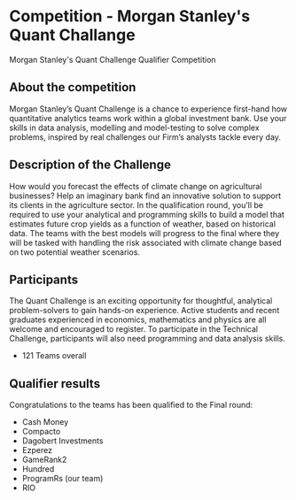 # Competition - Morgan Stanley's Quant Challange
Morgan Stanley's Quant Challenge Qualifier Competition

## About the competition
Morgan Stanley’s Quant Challenge is a chance to experience first-hand how quantitative analytics teams work within a global investment bank.
Use your skills in data analysis, modelling and model-testing to solve complex problems, inspired by real challenges our Firm’s analysts tackle every day.

## Description of the Challenge
How would you forecast the effects of climate change on agricultural businesses? Help an imaginary bank find an innovative solution to support its clients in the agriculture sector.
In the qualification round, you’ll be required to use your analytical and programming skills to build a model that estimates future crop yields as a function of weather, based on historical data. The teams with the best models will progress to the final where they will be tasked with handling the risk associated with climate change based on two potential weather scenarios.

## Participants
The Quant Challenge is an exciting opportunity for thoughtful, analytical problem-solvers to gain hands-on experience. Active students and recent graduates experienced in economics, mathematics and physics are all welcome and encouraged to register. To participate in the Technical Challenge, participants will also need programming and data analysis skills.
- 121 Teams overall

## Qualifier results
Congratulations to the teams has been qualified to the Final round:
- Cash Money
- Compacto
- Dagobert Investments
- Ezperez
- GameRank2
- Hundred
- ProgramRs (our team)
- RIO
